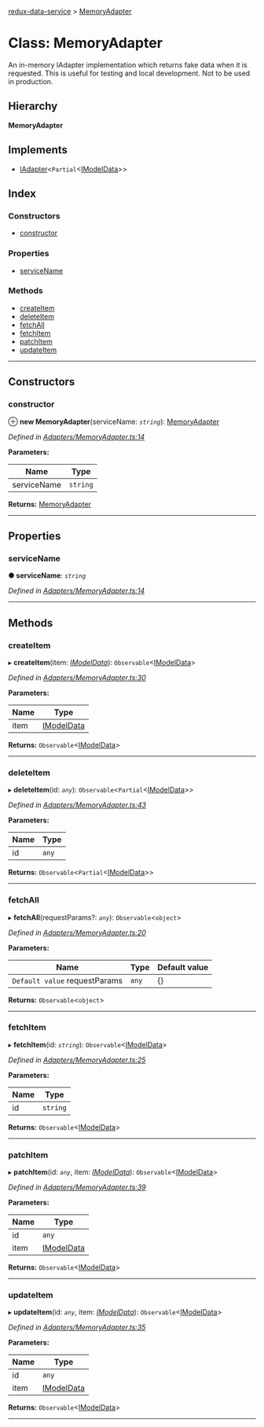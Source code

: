 [redux-data-service](../README.md) > [MemoryAdapter](../classes/memoryadapter.md)

# Class: MemoryAdapter

An in-memory IAdapter implementation which returns fake data when it is requested. This is useful for testing and local development. Not to be used in production.

## Hierarchy

**MemoryAdapter**

## Implements

* [IAdapter](../interfaces/iadapter.md)<`Partial`<[IModelData](../interfaces/imodeldata.md)>>

## Index

### Constructors

* [constructor](memoryadapter.md#constructor)

### Properties

* [serviceName](memoryadapter.md#servicename)

### Methods

* [createItem](memoryadapter.md#createitem)
* [deleteItem](memoryadapter.md#deleteitem)
* [fetchAll](memoryadapter.md#fetchall)
* [fetchItem](memoryadapter.md#fetchitem)
* [patchItem](memoryadapter.md#patchitem)
* [updateItem](memoryadapter.md#updateitem)

---

## Constructors

<a id="constructor"></a>

###  constructor

⊕ **new MemoryAdapter**(serviceName: *`string`*): [MemoryAdapter](memoryadapter.md)

*Defined in [Adapters/MemoryAdapter.ts:14](https://github.com/Rediker-Software/redux-data-service/blob/cb1aa86/src/Adapters/MemoryAdapter.ts#L14)*

**Parameters:**

| Name | Type |
| ------ | ------ |
| serviceName | `string` |

**Returns:** [MemoryAdapter](memoryadapter.md)

___

## Properties

<a id="servicename"></a>

###  serviceName

**● serviceName**: *`string`*

*Defined in [Adapters/MemoryAdapter.ts:14](https://github.com/Rediker-Software/redux-data-service/blob/cb1aa86/src/Adapters/MemoryAdapter.ts#L14)*

___

## Methods

<a id="createitem"></a>

###  createItem

▸ **createItem**(item: *[IModelData](../interfaces/imodeldata.md)*): `Observable`<[IModelData](../interfaces/imodeldata.md)>

*Defined in [Adapters/MemoryAdapter.ts:30](https://github.com/Rediker-Software/redux-data-service/blob/cb1aa86/src/Adapters/MemoryAdapter.ts#L30)*

**Parameters:**

| Name | Type |
| ------ | ------ |
| item | [IModelData](../interfaces/imodeldata.md) |

**Returns:** `Observable`<[IModelData](../interfaces/imodeldata.md)>

___
<a id="deleteitem"></a>

###  deleteItem

▸ **deleteItem**(id: *`any`*): `Observable`<`Partial`<[IModelData](../interfaces/imodeldata.md)>>

*Defined in [Adapters/MemoryAdapter.ts:43](https://github.com/Rediker-Software/redux-data-service/blob/cb1aa86/src/Adapters/MemoryAdapter.ts#L43)*

**Parameters:**

| Name | Type |
| ------ | ------ |
| id | `any` |

**Returns:** `Observable`<`Partial`<[IModelData](../interfaces/imodeldata.md)>>

___
<a id="fetchall"></a>

###  fetchAll

▸ **fetchAll**(requestParams?: *`any`*): `Observable`<`object`>

*Defined in [Adapters/MemoryAdapter.ts:20](https://github.com/Rediker-Software/redux-data-service/blob/cb1aa86/src/Adapters/MemoryAdapter.ts#L20)*

**Parameters:**

| Name | Type | Default value |
| ------ | ------ | ------ |
| `Default value` requestParams | `any` |  {} |

**Returns:** `Observable`<`object`>

___
<a id="fetchitem"></a>

###  fetchItem

▸ **fetchItem**(id: *`string`*): `Observable`<[IModelData](../interfaces/imodeldata.md)>

*Defined in [Adapters/MemoryAdapter.ts:25](https://github.com/Rediker-Software/redux-data-service/blob/cb1aa86/src/Adapters/MemoryAdapter.ts#L25)*

**Parameters:**

| Name | Type |
| ------ | ------ |
| id | `string` |

**Returns:** `Observable`<[IModelData](../interfaces/imodeldata.md)>

___
<a id="patchitem"></a>

###  patchItem

▸ **patchItem**(id: *`any`*, item: *[IModelData](../interfaces/imodeldata.md)*): `Observable`<[IModelData](../interfaces/imodeldata.md)>

*Defined in [Adapters/MemoryAdapter.ts:39](https://github.com/Rediker-Software/redux-data-service/blob/cb1aa86/src/Adapters/MemoryAdapter.ts#L39)*

**Parameters:**

| Name | Type |
| ------ | ------ |
| id | `any` |
| item | [IModelData](../interfaces/imodeldata.md) |

**Returns:** `Observable`<[IModelData](../interfaces/imodeldata.md)>

___
<a id="updateitem"></a>

###  updateItem

▸ **updateItem**(id: *`any`*, item: *[IModelData](../interfaces/imodeldata.md)*): `Observable`<[IModelData](../interfaces/imodeldata.md)>

*Defined in [Adapters/MemoryAdapter.ts:35](https://github.com/Rediker-Software/redux-data-service/blob/cb1aa86/src/Adapters/MemoryAdapter.ts#L35)*

**Parameters:**

| Name | Type |
| ------ | ------ |
| id | `any` |
| item | [IModelData](../interfaces/imodeldata.md) |

**Returns:** `Observable`<[IModelData](../interfaces/imodeldata.md)>

___

